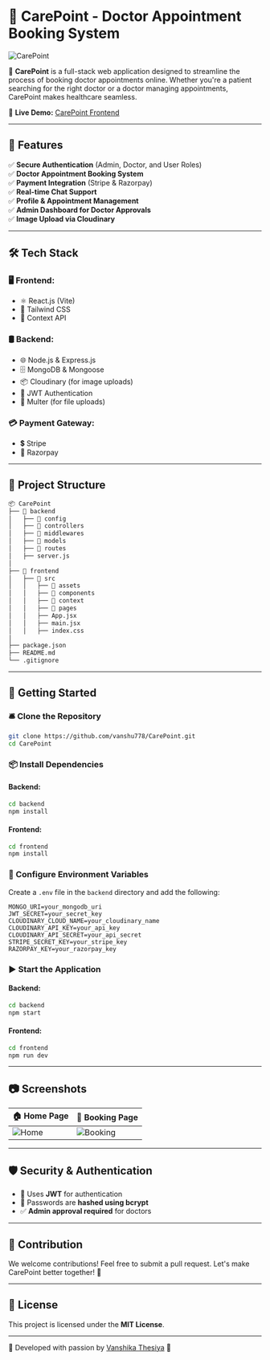 # 🌟 CarePoint - Doctor Appointment Booking System

![CarePoint](public/logo.png)

🚀 **CarePoint** is a full-stack web application designed to streamline the process of booking doctor appointments online. Whether you're a patient searching for the right doctor or a doctor managing appointments, CarePoint makes healthcare seamless.

🔗 **Live Demo:** [CarePoint Frontend](https://carepointfrontend.vercel.app)

---

## 📌 Features

✅ **Secure Authentication** (Admin, Doctor, and User Roles)  
✅ **Doctor Appointment Booking System**  
✅ **Payment Integration** (Stripe & Razorpay)  
✅ **Real-time Chat Support**  
✅ **Profile & Appointment Management**  
✅ **Admin Dashboard for Doctor Approvals**  
✅ **Image Upload via Cloudinary**  

---

## 🛠️ Tech Stack

### 🖥️ Frontend:
- ⚛️ React.js (Vite)
- 🎨 Tailwind CSS
- 🔗 Context API

### 🛢️ Backend:
- 🌐 Node.js & Express.js
- 🗄️ MongoDB & Mongoose
- 📦 Cloudinary (for image uploads)
- 🔑 JWT Authentication
- 📂 Multer (for file uploads)

### 💳 Payment Gateway:
- 💲 Stripe
- 🏦 Razorpay

---

## 📁 Project Structure

```bash
📦 CarePoint
├── 📂 backend
│   ├── 📂 config
│   ├── 📂 controllers
│   ├── 📂 middlewares
│   ├── 📂 models
│   ├── 📂 routes
│   ├── server.js
│
├── 📂 frontend
│   ├── 📂 src
│   │   ├── 📂 assets
│   │   ├── 📂 components
│   │   ├── 📂 context
│   │   ├── 📂 pages
│   │   ├── App.jsx
│   │   ├── main.jsx
│   │   ├── index.css
│
├── package.json
├── README.md
└── .gitignore
```

---

## 🚀 Getting Started

### 🛎️ Clone the Repository
```sh
git clone https://github.com/vanshu778/CarePoint.git
cd CarePoint
```

### 📦 Install Dependencies
#### Backend:
```sh
cd backend
npm install
```
#### Frontend:
```sh
cd frontend
npm install
```

### 🔑 Configure Environment Variables
Create a `.env` file in the `backend` directory and add the following:
```env
MONGO_URI=your_mongodb_uri
JWT_SECRET=your_secret_key
CLOUDINARY_CLOUD_NAME=your_cloudinary_name
CLOUDINARY_API_KEY=your_api_key
CLOUDINARY_API_SECRET=your_api_secret
STRIPE_SECRET_KEY=your_stripe_key
RAZORPAY_KEY=your_razorpay_key
```

### ▶️ Start the Application
#### Backend:
```sh
cd backend
npm start
```
#### Frontend:
```sh
cd frontend
npm run dev
```

---

## 📷 Screenshots

| 🏠 Home Page | 📅 Booking Page |
|-------------|---------------|
| ![Home](public/home_screenshot.png) | ![Booking](public/booking_screenshot.png) |

---

## 🛡️ Security & Authentication
- 🔐 Uses **JWT** for authentication
- 🔑 Passwords are **hashed using bcrypt**
- ✅ **Admin approval required** for doctors

---

## 🤝 Contribution
We welcome contributions! Feel free to submit a pull request. Let's make CarePoint better together! 🚀

---

## 📜 License
This project is licensed under the **MIT License**.

---

💙 Developed with passion by [Vanshika Thesiya](https://github.com/vanshu778) 🚀
